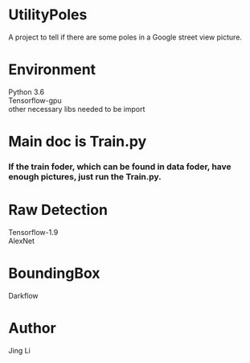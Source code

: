 # UtilityPoles
A project to tell if there are some poles in a Google street view picture.
# Environment
Python 3.6  
Tensorflow-gpu  
other necessary libs needed to be import  
# Main doc is Train.py
### If the train foder, which can be found in data foder, have enough pictures, just run the Train.py.  
# Raw Detection  
Tensorflow-1.9  
AlexNet  
# BoundingBox  
Darkflow
# Author  
Jing Li
